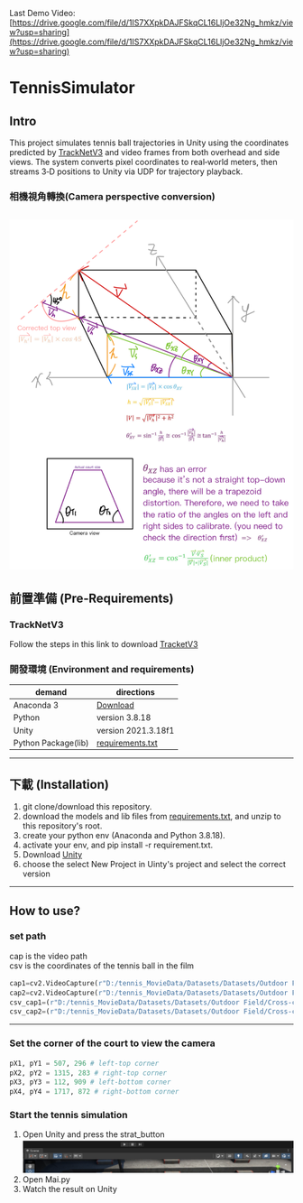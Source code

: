 Last Demo Video: [https://drive.google.com/file/d/1IS7XXpkDAJFSkqCL16LljOe32Ng_hmkz/view?usp=sharing](https://drive.google.com/file/d/1IS7XXpkDAJFSkqCL16LljOe32Ng_hmkz/view?usp=sharing)
# TennisSimulator
## Intro

This project simulates tennis ball trajectories in Unity using the coordinates predicted by [TrackNetV3](https://github.com/alenzenx/TrackNetV3/tree/main) and video frames from both overhead and side views. The system converts pixel coordinates to real‑world meters, then streams 3‑D positions to Unity via UDP for trajectory playback.  
### 相機視角轉換(Camera perspective conversion) 
![GitHub图像](/Camera-perspective-conversion.png)
---

## 前置準備 (Pre‑Requirements)
### TrackNetV3
Follow the steps in this link to download [TracketV3](https://github.com/alenzenx/TrackNetV3/tree/main)
### 開發環境 (Environment and requirements)
| demand | directions |
| --- | --- |
| Anaconda 3 | [Download](https://www.anaconda.com/) |
| Python | version 3.8.18 |
| Unity | version 2021.3.18f1 |
| Python Package(lib) | [requirements.txt](/requirements.txt) |
---
## 下載 (Installation)
1. git clone/download this repository. 
2. download the models and lib files from [requirements.txt](/requirements.txt), and unzip to this repository's root. 
3. create your python env (Anaconda and Python 3.8.18). 
4. activate your env, and pip install -r requirement.txt.
5. Download [Unity](https://unity.com/download)
6. choose the select New Project in Uinty's project and select the correct version

---
## How to use?
### set path
cap is the video path  
csv is the coordinates of the tennis ball in the film  
```python
cap1=cv2.VideoCapture(r"D:/tennis_MovieData/Datasets/Datasets/Outdoor Field/Cross-court Shot/Side-View/TrackNet/OCS17_pred.mp4")
cap2=cv2.VideoCapture(r"D:/tennis_MovieData/Datasets/Datasets/Outdoor Field/Cross-court Shot/Top-View/TrackNet/OCT17_pred.mp4")
csv_cap1=(r"D:/tennis_MovieData/Datasets/Datasets/Outdoor Field/Cross-court Shot/Side-View/TrackNet/OCS17_ball.csv")
csv_cap2=(r"D:/tennis_MovieData/Datasets/Datasets/Outdoor Field/Cross-court Shot/Top-View/TrackNet/OCT17_ball.csv")

```
---
### Set the corner of the court to view the camera
```python
pX1, pY1 = 507, 296 # left-top corner
pX2, pY2 = 1315, 283 # right-top corner
pX3, pY3 = 112, 909 # left-bottom corner
pX4, pY4 = 1717, 872 # right-bottom corner
```
### Start the tennis simulation
1. Open Unity and press the strat_button  
![GitHub图像](/unity_screen.png)  
2. Open Mai.py
3. Watch the result on Unity
